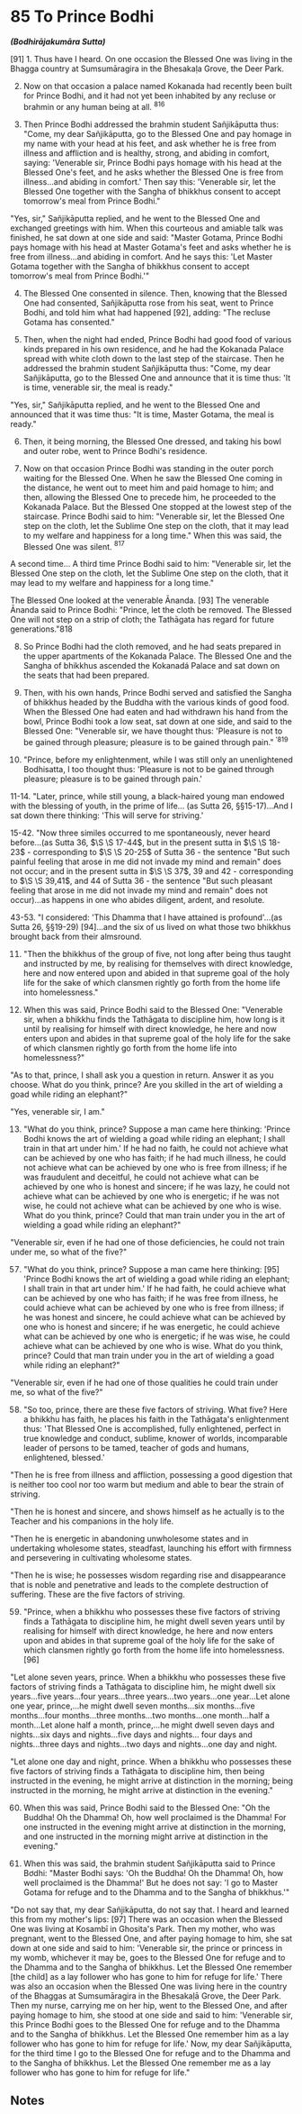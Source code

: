 # 85 To Prince Bodhi
***(Bodhirājakumāra Sutta)***

[91] 1. Thus have I heard. On one occasion the Blessed One was living in the Bhagga country at Sumsumāragira in the Bhesakaḷa Grove, the Deer Park.

2. Now on that occasion a palace named Kokanada had recently been built for Prince Bodhi, and it had not yet been inhabited by any recluse or brahmin or any human being at all. ${ }^{816}$

3. Then Prince Bodhi addressed the brahmin student Sañjikāputta thus: "Come, my dear Sañjikāputta, go to the Blessed One and pay homage in my name with your head at his feet, and ask whether he is free from illness and affliction and is healthy, strong, and abiding in comfort, saying: 'Venerable sir, Prince Bodhi pays homage with his head at the Blessed One's feet, and he asks whether the Blessed One is free from illness...and abiding in comfort.' Then say this: 'Venerable sir, let the Blessed One together with the Sangha of bhikkhus consent to accept tomorrow's meal from Prince Bodhi."

"Yes, sir," Sañjikāputta replied, and he went to the Blessed One and exchanged greetings with him. When this courteous and amiable talk was finished, he sat down at one side and said: "Master Gotama, Prince Bodhi pays homage with his head at Master Gotama's feet and asks whether he is free from illness...and abiding in comfort. And he says this: 'Let Master Gotama together with the Sangha of bhikkhus consent to accept tomorrow's meal from Prince Bodhi.'"

4. The Blessed One consented in silence. Then, knowing that the Blessed One had consented, Sañjikāputta rose from his seat, went to Prince Bodhi, and told him what had happened [92], adding: "The recluse Gotama has consented."

5. Then, when the night had ended, Prince Bodhi had good food of various kinds prepared in his own residence, and he had
the Kokanada Palace spread with white cloth down to the last step of the staircase. Then he addressed the brahmin student Sañjikāputta thus: "Come, my dear Sañjikāputta, go to the Blessed One and announce that it is time thus: 'It is time, venerable sir, the meal is ready."

"Yes, sir," Sañjikāputta replied, and he went to the Blessed One and announced that it was time thus: "It is time, Master Gotama, the meal is ready."

6. Then, it being morning, the Blessed One dressed, and taking his bowl and outer robe, went to Prince Bodhi's residence.

7. Now on that occasion Prince Bodhi was standing in the outer porch waiting for the Blessed One. When he saw the Blessed One coming in the distance, he went out to meet him and paid homage to him; and then, allowing the Blessed One to precede him, he proceeded to the Kokanada Palace. But the Blessed One stopped at the lowest step of the staircase. Prince Bodhi said to him: "Venerable sir, let the Blessed One step on the cloth, let the Sublime One step on the cloth, that it may lead to my welfare and happiness for a long time." When this was said, the Blessed One was silent. ${ }^{817}$

A second time... A third time Prince Bodhi said to him: "Venerable sir, let the Blessed One step on the cloth, let the Sublime One step on the cloth, that it may lead to my welfare and happiness for a long time."

The Blessed One looked at the venerable Ānanda. [93] The venerable Ānanda said to Prince Bodhi: "Prince, let the cloth be removed. The Blessed One will not step on a strip of cloth; the Tathāgata has regard for future generations."818

8. So Prince Bodhi had the cloth removed, and he had seats prepared in the upper apartments of the Kokanada Palace. The Blessed One and the Sangha of bhikkhus ascended the Kokanadá Palace and sat down on the seats that had been prepared.

9. Then, with his own hands, Prince Bodhi served and satisfied the Sangha of bhikkhus headed by the Buddha with the various kinds of good food. When the Blessed One had eaten and had withdrawn his hand from the bowl, Prince Bodhi took a low seat, sat down at one side, and said to the Blessed One: "Venerable sir, we have thought thus: 'Pleasure is not to be gained through pleasure; pleasure is to be gained through pain." ${ }^{\prime 819}$

10. "Prince, before my enlightenment, while I was still only an unenlightened Bodhisatta, I too thought thus: 'Pleasure is not to be gained through pleasure; pleasure is to be gained through pain.'

11-14. "Later, prince, while still young, a black-haired young man endowed with the blessing of youth, in the prime of life... (as Sutta 26, §§15-17)...And I sat down there thinking: 'This will serve for striving.'

15-42. "Now three similes occurred to me spontaneously, never heard before...(as Sutta 36, $\S \S 17-44$, but in the present sutta in $\S \S 18-23$ - corresponding to $\S \S 20-25$ of Sutta 36 - the sentence "But such painful feeling that arose in me did not invade my mind and remain" does not occur; and in the present sutta in $\S \S 37$, 39 and 42 - corresponding to $\S \S 39,41$, and 44 of Sutta 36 - the sentence "But such pleasant feeling that arose in me did not invade my mind and remain" does not occur)...as happens in one who abides diligent, ardent, and resolute.

43-53. "I considered: 'This Dhamma that I have attained is profound'...(as Sutta 26, §§19-29) [94]...and the six of us lived on what those two bhikkhus brought back from their almsround.

11. "Then the bhikkhus of the group of five, not long after being thus taught and instructed by me, by realising for themselves with direct knowledge, here and now entered upon and abided in that supreme goal of the holy life for the sake of which clansmen rightly go forth from the home life into homelessness."

12. When this was said, Prince Bodhi said to the Blessed One: "Venerable sir, when a bhikkhu finds the Tathāgata to discipline him, how long is it until by realising for himself with direct knowledge, he here and now enters upon and abides in that supreme goal of the holy life for the sake of which clansmen rightly go forth from the home life into homelessness?"

"As to that, prince, I shall ask you a question in return. Answer it as you choose. What do you think, prince? Are you skilled in the art of wielding a goad while riding an elephant?"

"Yes, venerable sir, I am."

13. "What do you think, prince? Suppose a man came here thinking: 'Prince Bodhi knows the art of wielding a goad while riding an elephant; I shall train in that art under him.' If he had no faith, he could not achieve what can be achieved by one who has faith; if he had much illness, he could not achieve what can
be achieved by one who is free from illness; if he was fraudulent and deceitful, he could not achieve what can be achieved by one who is honest and sincere; if he was lazy, he could not achieve what can be achieved by one who is energetic; if he was not wise, he could not achieve what can be achieved by one who is wise. What do you think, prince? Could that man train under you in the art of wielding a goad while riding an elephant?"

"Venerable sir, even if he had one of those deficiencies, he could not train under me, so what of the five?"

57. "What do you think, prince? Suppose a man came here thinking: [95] 'Prince Bodhi knows the art of wielding a goad while riding an elephant; I shall train in that art under him.' If he had faith, he could achieve what can be achieved by one who has faith; if he was free from illness, he could achieve what can be achieved by one who is free from illness; if he was honest and sincere, he could achieve what can be achieved by one who is honest and sincere; if he was energetic, he could achieve what can be achieved by one who is energetic; if he was wise, he could achieve what can be achieved by one who is wise. What do you think, prince? Could that man train under you in the art of wielding a goad while riding an elephant?"

"Venerable sir, even if he had one of those qualities he could train under me, so what of the five?"

58. "So too, prince, there are these five factors of striving. What five? Here a bhikkhu has faith, he places his faith in the Tathāgata's enlightenment thus: 'That Blessed One is accomplished, fully enlightened, perfect in true knowledge and conduct, sublime, knower of worlds, incomparable leader of persons to be tamed, teacher of gods and humans, enlightened, blessed.'

"Then he is free from illness and affliction, possessing a good digestion that is neither too cool nor too warm but medium and able to bear the strain of striving.

"Then he is honest and sincere, and shows himself as he actually is to the Teacher and his companions in the holy life.

"Then he is energetic in abandoning unwholesome states and in undertaking wholesome states, steadfast, launching his effort with firmness and persevering in cultivating wholesome states.

"Then he is wise; he possesses wisdom regarding rise and disappearance that is noble and penetrative and leads to the complete destruction of suffering. These are the five factors of striving.

59. "Prince, when a bhikkhu who possesses these five factors of striving finds a Tathāgata to discipline him, he might dwell seven years until by realising for himself with direct knowledge, he here and now enters upon and abides in that supreme goal of the holy life for the sake of which clansmen rightly go forth from the home life into homelessness. [96]

"Let alone seven years, prince. When a bhikkhu who possesses these five factors of striving finds a Tathāgata to discipline him, he might dwell six years...five years...four years...three years...two years...one year...Let alone one year, prince,...he might dwell seven months...six months...five months...four months...three months...two months...one month...half a month...Let alone half a month, prince,...he might dwell seven days and nights...six days and nights...five days and nights... four days and nights...three days and nights...two days and nights...one day and night.

"Let alone one day and night, prince. When a bhikkhu who possesses these five factors of striving finds a Tathāgata to discipline him, then being instructed in the evening, he might arrive at distinction in the morning; being instructed in the morning, he might arrive at distinction in the evening."

60. When this was said, Prince Bodhi said to the Blessed One: "Oh the Buddha! Oh the Dhamma! Oh, how well proclaimed is the Dhamma! For one instructed in the evening might arrive at distinction in the morning, and one instructed in the morning might arrive at distinction in the evening."

61. When this was said, the brahmin student Sañjikāputta said to Prince Bơdhi: "Master Bodhi says: 'Oh the Buddha! Oh the Dhamma! Oh, how well proclaimed is the Dhamma!' But he does not say: 'I go to Master Gotama for refuge and to the Dhamma and to the Sangha of bhikkhus.'"

"Do not say that, my dear Sañjikāputta, do not say that. I heard and learned this from my mother's lips: [97] There was an occasion when the Blessed One was living at Kosambī in Ghosita's Park. Then my mother, who was pregnant, went to the Blessed One, and after paying homage to him, she sat down at one side and said to him: 'Venerable sir, the prince or princess in my womb, whichever it may be, goes to the Blessed One for refuge and to the Dhamma and to the Sangha of bhikkhus. Let the Blessed One remember [the child] as a lay follower who has
gone to him for refuge for life.' There was also an occasion when the Blessed One was living here in the country of the Bhaggas at Sumsumāragira in the Bhesakaḷā Grove, the Deer Park. Then my nurse, carrying me on her hip, went to the Blessed One, and after paying homage to him, she stood at one side and said to him: 'Venerable sir, this Prince Bodhi goes to the Blessed One for refuge and to the Dhamma and to the Sangha of bhikkhus. Let the Blessed One remember him as a lay follower who has gone to him for refuge for life.' Now, my dear Sañjikāputta, for the third time I go to the Blessed One for refuge and to the Dhamma and to the Sangha of bhikkhus. Let the Blessed One remember me as a lay follower who has gone to him for refuge for life."

## Notes

[^816]: . Prince Bodhi was the son of King Udena of Kosambī; his mother was the daughter of King Candappajjota of Avantī. The portion of the sutta from $ 2 through $ 8 is also found at Vin $\mathrm{Cv} \mathrm{Kh} 5 /$ ii.127-29, where it leads to the formulation of the rule mentioned in the following note.

[^817]: MA explains that Prince Bodhi was childless and desired a son. He had heard that people can fulfil their wishes by making special offerings to the Buddha, so he spread the white cloth with the idea: "If I am to have a son, the Buddha will step on the cloth; if I am not to have a son, he will not step on the cloth." The Buddha knew that by reason of past evil kamma, he and his wife were destined to remain childless. Hence he did not step on the cloth. Later he laid down a disciplinary rule prohibiting the bhikkhus from stepping on a white cloth, but subsequently modified the rule to allow bhikkhus to step on a cloth as a blessing for householders.

[^818]: Pacchimaṁ janataṁ Tathägato apaloketi. The Vin version here reads anukampati, "has compassion," which is preferable. MA explains that Ven. Ānanda said this with the thought in mind: "In later times people will come to regard honour to the bhikkhus as a way of ensuring the fulfilment of their mundane wishes and will lose faith in
the Sangha if their displays of honour do not bring the success they desire."

[^819]: This is the basic tenet of the Jains, as at MN 14.20.

